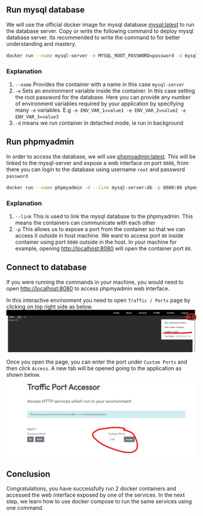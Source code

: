 ## Run mysql database

We will use the official docker image for mysql database [mysql:latest](https://hub.docker.com/_/mysql) to run the database server. Copy or write the following command to deploy mysql database server. Its recommended to write the command to for better understanding and mastery.

```bash
docker run --name mysql-server -e MYSQL_ROOT_PASSWORD=password -d mysql:latest
```

### Explanation

1. `--name` Provides the container with a name in this case `mysql-server`
2. `-e` Sets an environment variable inside the container. In this case setting the root password for the database. Here you can provide any number of environment variables required by your application by specifying many `-e` variables. E.g `-e ENV_VAR_1=value1 -e ENV_VAR_2=value2 -e ENV_VAR_3=value3`
3. `-d` means we run container in detached mode, ie run in background

## Run phpmyadmin

In order to access the database, we will use [phpmyadmin:latest](https://hub.docker.com/_/phpmyadmin). This will be linked to the mysql-server and expose a web interface on port `8080`, from there you can login to the database using username `root` and password `password`

```bash
docker run --name phpmyadmin -d --link mysql-server:db -p 8080:80 phpmyadmin:latest
```

### Explanation

1. `--link` This is used to link the mysql database to the phpmyadmin. This means the containers can communicate with each other
2. `-p` This allows us to expose a port from the container so that we can access it outside in host machine. We want to access port `80` inside container using port `8080` outside in the host. In your machine for example, opening [http://localhost:8080](http://localhost:8080) will open the container port `80`. 

## Connect to database

If you were running the commands in your machine, you would need to open [http://localhost:8080](http://localhost:8080) to access phpmyadmin web interface. 

In this interactive environment you need to open `Traffic / Ports` page by clicking on top right side as below.
![Access Traffic / Ports Image](https://raw.githubusercontent.com/gathecageorge/killercoda/main/Access_Port.png)

Once you open the page, you can enter the port under `Custom Ports` and then click `Access`. A new tab will be opened going to the application as shown below.
![Open Custom Ports Image](https://raw.githubusercontent.com/gathecageorge/killercoda/main/Open_Port.png)

## Conclusion

Congratulations, you have successfully run 2 docker containers and accessed the web interface exposed by one of the services. In the next step, we learn how to use docker compose to run the same services using one command.

